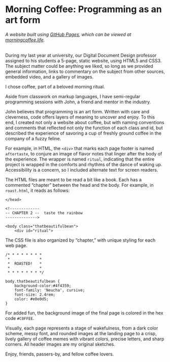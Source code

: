 # Morning Coffee: Programming as an art form

###### A website built using [GitHub Pages](https://pages.github.com/), which can be viewed at [morningcoffee.life](http://morningcoffee/life).

During my last year at university, our Digital Document Design professor assigned to his students a 5-page, static website, using HTML5 and CSS3. The subject matter could be anything we liked, so long as we provided general information, links to commentary on the subject from other sources, embedded video, and a gallery of images. 

I chose coffee, part of a beloved morning ritual. 

Aside from classwork on markup languages, I have semi-regular programming sessions with John, a friend and mentor in the industry. 

John believes that programming is an art form. Written with care and cleverness, code offers layers of meaning to uncover and enjoy. To this end, I created not only a website about coffee, but with naming conventions and comments that reflected not only the function of each class and id, but described the experience of savoring a cup of freshly ground coffee in the company of a fuzzy feline.

For example, in HTML, the `<div>` that marks each page footer is named `aftertaste`, to conjure an image of flavor notes that linger after the body of the experience. The wrapper is named `ritual`, indicating that the entire project is wrapped in the comforts and rhythms of the dance of waking up. Accessibility is a concern, so I included alternate text for screen readers.

The HTML files are meant to be read a bit like a book. Each has a commented “chapter” between the head and the body. For example, in `roast.html`, it reads as follows:

```
</head>

<!-------------
-- CHAPTER 2 --  taste the rainbow
-------------->

<body class="thatbeautifulbean">
	<div id="ritual">
```
The CSS file is also organized by “chapter,” with unique styling for each web page.

```
/* * * * * * * *
 *             *
 *  ROASTED!   *
 *             *
 * * * * * * * */

body.thatbeautifulbean {
	background-color:#4f4359;
	font-family: 'Neucha', cursive;
	font-size: 2.4rem;
	color: #e0e0d5;
}
```
For added fun, the background image of the final page is colored in the hex code `#C0FFEE`.

Visually, each page represents a stage of wakefulness, from a dark color scheme, messy font, and rounded images at the landing page to a crisp, lively gallery of coffee memes with vibrant colors, precise letters, and sharp corners. All header images are my original sketches. 


Enjoy, friends, passers-by, and fellow coffee lovers.

